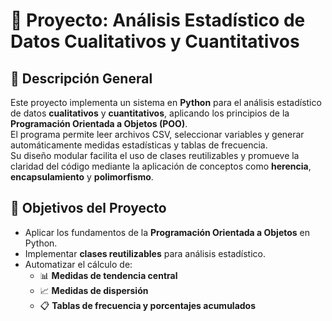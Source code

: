 # 🧮 Proyecto: Análisis Estadístico de Datos Cualitativos y Cuantitativos

## 📘 Descripción General
Este proyecto implementa un sistema en **Python** para el análisis estadístico de datos **cualitativos** y **cuantitativos**, aplicando los principios de la **Programación Orientada a Objetos (POO)**.  
El programa permite leer archivos CSV, seleccionar variables y generar automáticamente medidas estadísticas y tablas de frecuencia.  
Su diseño modular facilita el uso de clases reutilizables y promueve la claridad del código mediante la aplicación de conceptos como **herencia**, **encapsulamiento** y **polimorfismo**.  

## 🧠 Objetivos del Proyecto
- Aplicar los fundamentos de la **Programación Orientada a Objetos** en Python.  
- Implementar **clases reutilizables** para análisis estadístico.  
- Automatizar el cálculo de:
  - 📊 **Medidas de tendencia central** 
  - 📈 **Medidas de dispersión**
  - 📋 **Tablas de frecuencia y porcentajes acumulados**